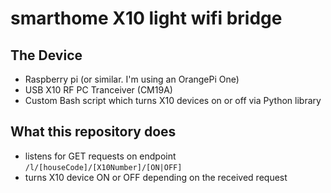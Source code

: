 # smarthome X10 light wifi bridge

## The Device

  * Raspberry pi (or similar. I'm using an OrangePi One)
  * USB X10 RF PC Tranceiver (CM19A)
  * Custom Bash script which turns X10 devices on or off via Python library

## What this repository does

  * listens for GET requests on endpoint `/l/[houseCode]/[X10Number]/[ON|OFF]`
  * turns X10 device ON or OFF depending on the received request

